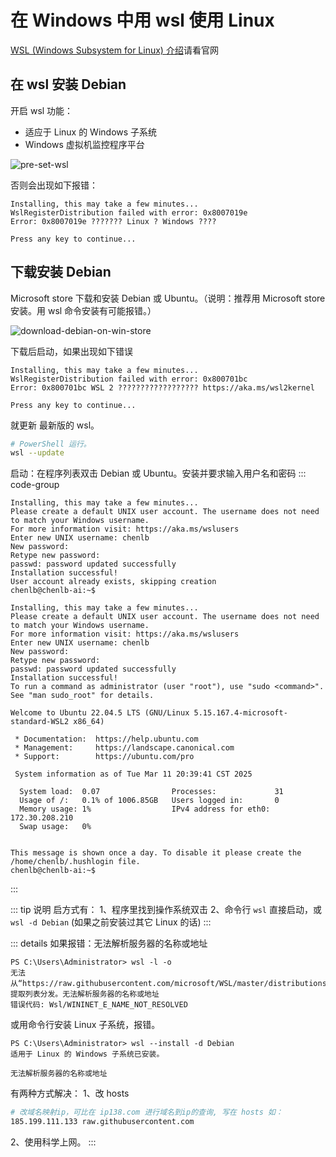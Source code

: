 # 在 Windows 中用 wsl 使用 Linux

[WSL (Windows Subsystem for Linux) 介绍](https://learn.microsoft.com/zh-cn/windows/wsl/)请看官网

## 在 wsl 安装 Debian

开启 wsl 功能：
* 适应于 Linux 的 Windows 子系统
* Windows 虚拟机监控程序平台

![pre-set-wsl](http://static.chenlb.com/img/win/wsl/pre-set-wsl.png)

否则会出现如下报错：

```console
Installing, this may take a few minutes...
WslRegisterDistribution failed with error: 0x8007019e
Error: 0x8007019e ??????? Linux ? Windows ????

Press any key to continue...
```

## 下载安装 Debian

Microsoft store 下载和安装 Debian 或 Ubuntu。（说明：推荐用 Microsoft store 安装。用 wsl 命令安装有可能报错。）

![download-debian-on-win-store](http://static.chenlb.com/img/win/wsl/download-debian-on-win-store.png)

下载后启动，如果出现如下错误

```console
Installing, this may take a few minutes...
WslRegisterDistribution failed with error: 0x800701bc
Error: 0x800701bc WSL 2 ?????????????????? https://aka.ms/wsl2kernel

Press any key to continue...
```

就更新 最新版的 wsl。
```bash
# PowerShell 运行。
wsl --update
```

启动：在程序列表双击 Debian 或 Ubuntu。安装并要求输入用户名和密码
::: code-group
```console{4-6} [Debian]
Installing, this may take a few minutes...
Please create a default UNIX user account. The username does not need to match your Windows username.
For more information visit: https://aka.ms/wslusers
Enter new UNIX username: chenlb
New password:
Retype new password:
passwd: password updated successfully
Installation successful!
User account already exists, skipping creation
chenlb@chenlb-ai:~$
```

```console{4-6} [Ubuntu-22.04]
Installing, this may take a few minutes...
Please create a default UNIX user account. The username does not need to match your Windows username.
For more information visit: https://aka.ms/wslusers
Enter new UNIX username: chenlb
New password:
Retype new password:
passwd: password updated successfully
Installation successful!
To run a command as administrator (user "root"), use "sudo <command>".
See "man sudo_root" for details.

Welcome to Ubuntu 22.04.5 LTS (GNU/Linux 5.15.167.4-microsoft-standard-WSL2 x86_64)

 * Documentation:  https://help.ubuntu.com
 * Management:     https://landscape.canonical.com
 * Support:        https://ubuntu.com/pro

 System information as of Tue Mar 11 20:39:41 CST 2025

  System load:  0.07                Processes:             31
  Usage of /:   0.1% of 1006.85GB   Users logged in:       0
  Memory usage: 1%                  IPv4 address for eth0: 172.30.208.210
  Swap usage:   0%


This message is shown once a day. To disable it please create the
/home/chenlb/.hushlogin file.
chenlb@chenlb-ai:~$
```
:::

::: tip 说明
启方式有：
1、程序里找到操作系统双击
2、命令行 ```wsl``` 直接启动，或 ```wsl -d Debian``` (如果之前安装过其它 Linux 的话)
:::

::: details 如果报错：无法解析服务器的名称或地址
```console
PS C:\Users\Administrator> wsl -l -o
无法从“https://raw.githubusercontent.com/microsoft/WSL/master/distributions/DistributionInfo.json”中提取列表分发。无法解析服务器的名称或地址
错误代码: Wsl/WININET_E_NAME_NOT_RESOLVED
```

或用命令行安装 Linux 子系统，报错。

```console
PS C:\Users\Administrator> wsl --install -d Debian
适用于 Linux 的 Windows 子系统已安装。

无法解析服务器的名称或地址
```

有两种方式解决：
1、改 hosts
```bash
# 改域名映射ip，可比在 ip138.com 进行域名到ip的查询, 写在 hosts 如：
185.199.111.133 raw.githubusercontent.com
```
2、使用科学上网。
:::
